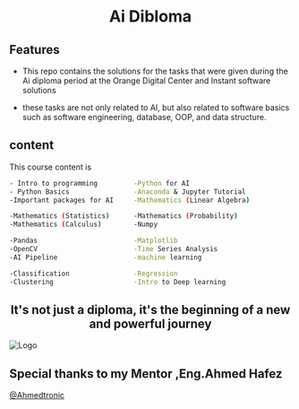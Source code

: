 <h1 align="center">Ai Dibloma</h1>



## Features

-  This repo contains the solutions for the tasks that were given during the Ai  diploma period at the Orange Digital Center and Instant software solutions 

- these tasks are not only related to AI, but also related to software basics such as software engineering, database, OOP, and data structure.



## content

This course content is 

```bash
- Intro to programming         -Python for AI   
- Python Basics                -Anaconda & Jupyter Tutorial
-Important packages for AI     -Mathematics (Linear Algebra)

-Mathematics (Statistics)      -Mathematics (Probability)
-Mathematics (Calculus)        -Numpy

-Pandas                        -Matplotlib
-OpenCV                        -Time Series Analysis
-AI Pipeline                   -machine learning

-Classification                -Regression
-Clustering                    -Intro to Deep learning

```
  
 <h2 align="center">It's not just a diploma, it's the beginning of a new and powerful journey </h2>
  <p align="center"> 
  
![Logo](https://user-images.githubusercontent.com/91877743/210874488-bde6e9e2-6518-431b-aced-c4196a0f88e6.jpg)


  


<h2> Special thanks to my Mentor ,Eng.Ahmed Hafez</h2>

[@Ahmedtronic](https://www.github.com/Ahmedtronic)

